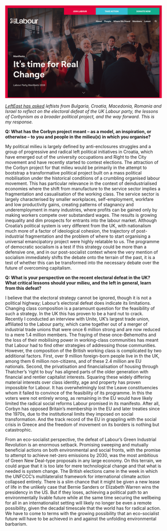 <!--
.. title: The Legacy of Corbynism, from
.. layout: post
.. date: 2019-12-31 18:48:00 UTC
.. previewimage: /images/labour.png
.. description: LeftEast has asked leftists from Bulgaria, Croatia, Macedonia, Romania and Israel to reflect on the electoral defeat of the UK Labour party, the lessons of Corbynism as a broader political project, and the way forward. This is my response.
-->

![Labour's campaign webpage](/images/labour.png)

*[LeftEast has asked](http://www.criticatac.ro/lefteast/we-asked-the-legacy-of-corbynism/) leftists from Bulgaria, Croatia, Macedonia, Romania and Israel to reflect on the electoral defeat of the UK Labour party, the lessons of Corbynism as a broader political project, and the way forward. This is my response.*

**Q: What has the Corbyn project meant – as a model, an inspiration, or otherwise – to you and people in the milieu(x) in which you organise?**

My political milieu is largely defined by anti-enclosures struggles and a group of progressive and radical left political initiatives in Croatia, which have emerged out of the university occupations and Right to the City movement and have recently started to contest elections. The attraction of the Corbyn project for that milieu would be primarily in the attempt to bootstrap a transformative political project built on a mass political mobilisation under the historical conditions of a crumbling organised labour movement. This has particular relevance in the context of deindustrialised economies where the shift from manufacture to the service sector implies a fragmentation and casualisation of the working class. The service sector is largely characterised by smaller workplaces, self-employment, workfare and low productivity gains, creating patterns of stagnancy and underemployment in many industries, where profits can be gained only by making workers compete over substandard wages. The results is growing inequality and dim prospects for entrants into the labour market. Although Croatia’s political system is very different from the UK, with nationalism much more of a factor of ideological cohesion, the trajectory of post-industrial fragmentation and the problem of where to start organising a universal emancipatory project were highly relatable to us. The programme of democratic socialism is a test if this strategy could be more than a defensive one, and in our post-socialist context where the very mention of socialism immediately shifts the debate onto the terrain of the past, it is a test of whether this can be transformed into the necessary debate over the future of overcoming capitalism.

**Q: What is your perspective on the recent electoral defeat in the UK? What critical lessons should your milieu, and the left in general, learn from this defeat?**

I believe that the electoral strategy cannot be ignored, though it is not a political highway; Labour’s electoral defeat does indicate its limitations. Changing class composition is a paramount question for the feasibility of such a strategy. In the UK this has proven to be a hard nut to crack. Recently I conducted an interview with Unite, UK’s largest trade union, affiliated to the Labour party, which came together out of a merger of industrial trade unions that were once 6 million strong and are now reduced to a mere 1.4 million members. The fraying of these once-Behemoths and the loss of their mobilising power in working-class communities has meant that Labour had to find other strategies of addressing those communities. However, the composition of the British working class is complicated by two additional factors. First, over 9 million foreign-born people live in th the UK, among them 6 million non-citizens, and of these 2.4 million are EU nationals. Second, the privatisation and financialisation of housing through Thatcher’s ‘right to buy’ has aligned parts of the older generation with financial and rentier capitalist interests. Squaring these widely differing material interests over class identity, age and property has proven impossible for Labour. It has overwhelmingly lost the Leave constituencies whom it failed to convince of the feasibility of its programme. In this the voters were not entirely wrong, as remaining in the EU would have likely limited the radical social reforms Labour promised in its manifesto. After all, Corbyn has opposed Britain’s membership in the EU and later treaties since the 1970s, due to the institutional limits they imposed on social transformation. And the track record of the EU in grappling with the social crisis in Greece and the freedom of movement on its borders is nothing but catastrophic.

From an eco-socialist perspective, the defeat of Labour’s Green Industrial Revolution is an enormous setback. Promising sweeping and mutually beneficial actions on both environmental and social fronts, with the promise to attempt to achieve net-zero emissions by 2030, was the most ambitious of Green New Deal-type proposals in any large economy. On this terrain, we could argue that it is too late for mere technological change and that what is needed is system change. The British elections came in the week in which the UNFCCC’s multilateralist framework for international climate action collapsed entirely. There is a slim chance that it might be given a new lease of life in the unlikely case that Bernie Sanders or Elizabeth Warren wins the presidency in the US. But if they loses, achieving a political path to an environmentally livable future while at the same time securing the wellbeing for all in an internationalist setting will likely no longer be even a remote possibility, given the decadal timescale that the world has for radical action. We have to come to terms with the growing possibility that an eco-socialist future will have to be achieved in and against the unfolding environmental barbarism.
